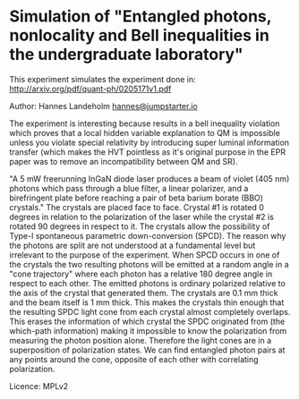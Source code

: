 # Simulation of "Entangled photons, nonlocality and Bell inequalities in the undergraduate laboratory"
This experiment simulates the experiment done in:
http://arxiv.org/pdf/quant-ph/0205171v1.pdf

Author: Hannes Landeholm <hannes@jumpstarter.io>

The experiment is interesting because results in a bell inequality violation
which proves that a local hidden variable explanation to QM is impossible
unless you violate special relativity by introducing super luminal
information transfer (which makes the HVT pointless as it's original
purpose in the EPR paper was to remove an incompatibility between QM and SR).

"A 5 mW freerunning InGaN diode laser produces a beam of violet
(405 nm) photons which pass through a blue filter, a linear polarizer,
and a birefringent plate before reaching a pair of beta barium borate
(BBO) crystals."
The crystals are placed face to face. Crystal #1 is rotated 0 degrees
in relation to the polarization of the laser while the crystal #2 is
rotated 90 degrees in respect to it.
The crystals allow the possibility of Type-I spontaneous parametric
down-conversion (SPCD). The reason why the photons are split are not
understood at a fundamental level but irrelevant to the purpose of the
experiment. When SPCD occurs in one of the crystals the two resulting
photons will be emitted at a random angle in a "cone trajectory" where
each photon has a relative 180 degree angle in respect to each other.
The emitted photons is ordinary polarized relative to the axis of the
crystal that generated them. The crystals are 0.1 mm thick and the beam
itself is 1 mm thick. This makes the crystals thin enough that the
resulting SPDC light cone from each crystal almost completely overlaps.
This erases the information of which crystal the SPDC originated from
(the which-path information) making it impossible to know the polarization
from measuring the photon position alone. Therefore the light cones are in a
superposition of polarization states. We can find entangled photon pairs
at any points around the cone, opposite of each other with correlating
polarization.

Licence: MPLv2
